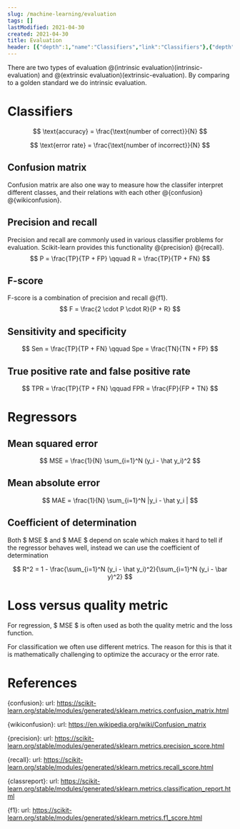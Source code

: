 ```yaml
---
slug: /machine-learning/evaluation
tags: []
lastModified: 2021-04-30
created: 2021-04-30
title: Evaluation
header: [{"depth":1,"name":"Classifiers","link":"Classifiers"},{"depth":2,"name":"Confusion matrix","link":"Confusion-matrix"},{"depth":2,"name":"Precision and recall","link":"Precision-and-recall"},{"depth":2,"name":"F-score","link":"F-score"},{"depth":2,"name":"Sensitivity and specificity","link":"Sensitivity-and-specificity"},{"depth":2,"name":"True positive rate and false positive rate","link":"True-positive-rate-and-false-positive-rate"},{"depth":1,"name":"Regressors","link":"Regressors"},{"depth":2,"name":"Mean squared error","link":"Mean-squared-error"},{"depth":2,"name":"Mean absolute error","link":"Mean-absolute-error"},{"depth":2,"name":"Coefficient of determination","link":"Coefficient-of-determination"},{"depth":1,"name":"Loss versus quality metric","link":"Loss-versus-quality-metric"},{"depth":1,"name":"References","link":"References"}]
---
```


There are two types of evaluation @(intrinsic evaluation)(intrinsic-evaluation) and @(extrinsic evaluation)(extrinsic-evaluation). By comparing to a golden standard we do intrinsic evaluation.

# Classifiers
$$
\text{accuracy} = \frac{\text{number of correct}}{N}
$$

$$
\text{error rate} = \frac{\text{number of incorrect}}{N}
$$


## Confusion matrix
Confusion matrix are also one way to measure how the classifer interpret different classes, and their relations with each other @{confusion} @{wikiconfusion}.


## Precision and recall
Precision and recall are commonly used in various classifier problems for evaluation. Scikit-learn provides this functionality @{precision} @{recall}.
$$
P = \frac{TP}{TP + FP} \qquad R = \frac{TP}{TP + FN}
$$

## F-score
F-score is a combination of precision and recall @{f1}.
$$
F = \frac{2 \cdot P \cdot R}{P + R}
$$

## Sensitivity and specificity
$$
Sen = \frac{TP}{TP + FN} \qquad Spe = \frac{TN}{TN + FP}
$$

## True positive rate and false positive rate

$$
TPR = \frac{TP}{TP + FN} \qquad FPR = \frac{FP}{FP + TN}
$$

# Regressors

## Mean squared error

$$
MSE = \frac{1}{N} \sum_{i=1}^N (y_i - \hat y_i)^2
$$


## Mean absolute error

$$
MAE = \frac{1}{N} \sum_{i=1}^N |y_i - \hat y_i |
$$

## Coefficient of determination
Both $ MSE $ and $ MAE $ depend on scale which makes it hard to tell if the regressor behaves well, instead we can use the coefficient of determination


$$
R^2 = 1 - \frac{\sum_{i=1}^N (y_i - \hat y_i)^2}{\sum_{i=1}^N (y_i - \bar y)^2}
$$

# Loss versus quality metric
For regression, $ MSE $ is often used as both the quality metric and the loss function.

For classification we often use different metrics. The reason for this is that it is mathematically challenging to optimize the accuracy or the error rate.

# References
{confusion}:
    url: https://scikit-learn.org/stable/modules/generated/sklearn.metrics.confusion_matrix.html

{wikiconfusion}:
    url: https://en.wikipedia.org/wiki/Confusion_matrix

{precision}:
    url: https://scikit-learn.org/stable/modules/generated/sklearn.metrics.precision_score.html

{recall}:
    url: https://scikit-learn.org/stable/modules/generated/sklearn.metrics.recall_score.html

{classreport}:
    url: https://scikit-learn.org/stable/modules/generated/sklearn.metrics.classification_report.html

{f1}:
    url: https://scikit-learn.org/stable/modules/generated/sklearn.metrics.f1_score.html